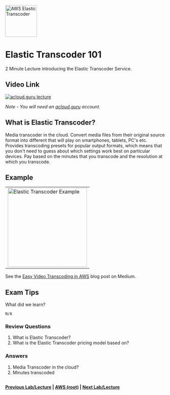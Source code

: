 <img src="https://i.imgur.com/CXndVd9.png" height="100" title="AWS Elastic Transcoder" />


Elastic Transcoder 101
======

2 Minute Lecture introducing the Elastic Transcoder Service. 
 
  
## Video Link

[![acloud.guru lecture](https://i.imgur.com/JiHzzs2.png)](https://acloud.guru/course/aws-certified-solutions-architect-associate/learn/application-services/f890b511-04c3-4e34-72bc-e86b44a8766d/watch)

*Note - You will need an [acloud.guru](acloud.guru) account.*


## What is Elastic Transcoder?

Media transcoder in the cloud.  Convert media files from their original source format into different that will play
on smartphones, tablets, PC's etc. Provides transcoding presets for popular output formats, which means that you
don't need to guess about which settings work best on particular devices. Pay based on the minutes that you
transcode and the resolution at which you transcode.


## Example

<table>
<tr>
<td>
 <img src="https://i.imgur.com/7HLjTnx.png" height="250" title="Elastic Transcoder Example" />
</td>
</tr>
</table>

See the [Easy Video Transcoding in AWS](https://read.acloud.guru/easy-video-transcoding-in-aws-7a0abaaab7b8) blog post 
on Medium.


## Exam Tips

What did we learn?

    N/A
    
         
### Review Questions

1.  What is Elastic Transcoder?
2.  What is the Elastic Transcoder pricing model based on?


### Answers

1.  Media Transcoder in the cloud?
2.  Minutes transcoded
 

## 

**[Previous Lab/Lecture](apps-sns-101.md) | [AWS (root)](../readme.adoc) | [Next Lab/Lecture](apps-elastic-transcoder-101.md)**

